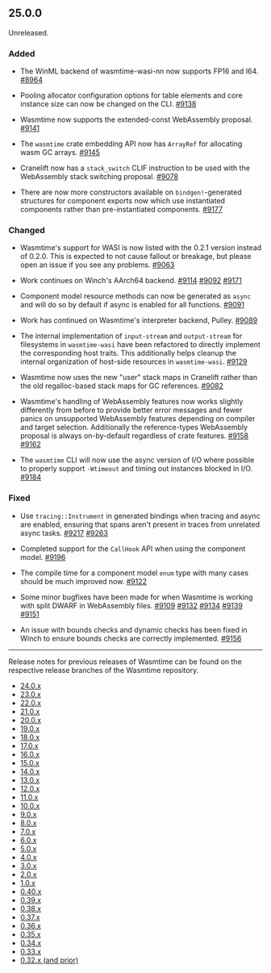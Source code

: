 ## 25.0.0

Unreleased.

### Added

* The WinML backend of wasmtime-wasi-nn now supports FP16 and I64.
  [#8964](https://github.com/bytecodealliance/wasmtime/pull/8964)

* Pooling allocator configuration options for table elements and core instance
  size can now be changed on the CLI.
  [#9138](https://github.com/bytecodealliance/wasmtime/pull/9138)

* Wasmtime now supports the extended-const WebAssembly proposal.
  [#9141](https://github.com/bytecodealliance/wasmtime/pull/9141)

* The `wasmtime` crate embedding API now has `ArrayRef` for allocating wasm GC
  arrays.
  [#9145](https://github.com/bytecodealliance/wasmtime/pull/9145)

* Cranelift now has a `stack_switch` CLIF instruction to be used with the
  WebAssembly stack switching proposal.
  [#9078](https://github.com/bytecodealliance/wasmtime/pull/9078)

* There are now more constructors available on `bindgen!`-generated structures
  for component exports now which use instantiated components rather than
  pre-instantiated components.
  [#9177](https://github.com/bytecodealliance/wasmtime/pull/9177)

### Changed

* Wasmtime's support for WASI is now listed with the 0.2.1 version instead of
  0.2.0. This is expected to not cause fallout or breakage, but please open an
  issue if you see any problems.
  [#9063](https://github.com/bytecodealliance/wasmtime/pull/9063)

* Work continues on Winch's AArch64 backend.
  [#9114](https://github.com/bytecodealliance/wasmtime/pull/9114)
  [#9092](https://github.com/bytecodealliance/wasmtime/pull/9092)
  [#9171](https://github.com/bytecodealliance/wasmtime/pull/9171)

* Component model resource methods can now be generated as `async` and will do
  so by default if async is enabled for all functions.
  [#9091](https://github.com/bytecodealliance/wasmtime/pull/9091)

* Work has continued on Wasmtime's interpreter backend, Pulley.
  [#9089](https://github.com/bytecodealliance/wasmtime/pull/9089)

* The internal implementation of `input-stream` and `output-stream` for
  filesystems in `wasmtime-wasi` have been refactored to directly implement
  the corresponding host traits. This additionally helps cleanup the internal
  organization of host-side resources in `wasmtime-wasi`.
  [#9129](https://github.com/bytecodealliance/wasmtime/pull/9129)

* Wasmtime now uses the new "user" stack maps in Cranelift rather than the old
  regalloc-based stack maps for GC references.
  [#9082](https://github.com/bytecodealliance/wasmtime/pull/9082)

* Wasmtime's handling of WebAssembly features now works slightly differently
  from before to provide better error messages and fewer panics on unsupported
  WebAssembly features depending on compiler and target selection. Additionally
  the reference-types WebAssembly proposal is always on-by-default regardless of
  crate features.
  [#9158](https://github.com/bytecodealliance/wasmtime/pull/9158)
  [#9162](https://github.com/bytecodealliance/wasmtime/pull/9162)

* The `wasmtime` CLI will now use the async version of I/O where possible to
  properly support `-Wtimeout` and timing out instances blocked in I/O.
  [#9184](https://github.com/bytecodealliance/wasmtime/pull/9184)

### Fixed

* Use `tracing::Instrument` in generated bindings when tracing and async are
  enabled, ensuring that spans aren't present in traces from unrelated async
  tasks.
  [#9217](https://github.com/bytecodealliance/wasmtime/pull/9217)
  [#9263](https://github.com/bytecodealliance/wasmtime/pull/9263)

* Completed support for the `CallHook` API when using the component model.
  [#9196](https://github.com/bytecodealliance/wasmtime/pull/9196)

* The compile time for a component model `enum` type with many cases should be
  much improved now.
  [#9122](https://github.com/bytecodealliance/wasmtime/pull/9122)

* Some minor bugfixes have been made for when Wasmtime is working with split
  DWARF in WebAssembly files.
  [#9109](https://github.com/bytecodealliance/wasmtime/pull/9109)
  [#9132](https://github.com/bytecodealliance/wasmtime/pull/9132)
  [#9134](https://github.com/bytecodealliance/wasmtime/pull/9134)
  [#9139](https://github.com/bytecodealliance/wasmtime/pull/9139)
  [#9151](https://github.com/bytecodealliance/wasmtime/pull/9151)

* An issue with bounds checks and dynamic checks has been fixed in Winch to
  ensure bounds checks are correctly implemented.
  [#9156](https://github.com/bytecodealliance/wasmtime/pull/9156)

--------------------------------------------------------------------------------

Release notes for previous releases of Wasmtime can be found on the respective
release branches of the Wasmtime repository.

<!-- ARCHIVE_START -->
* [24.0.x](https://github.com/bytecodealliance/wasmtime/blob/release-24.0.0/RELEASES.md)
* [23.0.x](https://github.com/bytecodealliance/wasmtime/blob/release-23.0.0/RELEASES.md)
* [22.0.x](https://github.com/bytecodealliance/wasmtime/blob/release-22.0.0/RELEASES.md)
* [21.0.x](https://github.com/bytecodealliance/wasmtime/blob/release-21.0.0/RELEASES.md)
* [20.0.x](https://github.com/bytecodealliance/wasmtime/blob/release-20.0.0/RELEASES.md)
* [19.0.x](https://github.com/bytecodealliance/wasmtime/blob/release-19.0.0/RELEASES.md)
* [18.0.x](https://github.com/bytecodealliance/wasmtime/blob/release-18.0.0/RELEASES.md)
* [17.0.x](https://github.com/bytecodealliance/wasmtime/blob/release-17.0.0/RELEASES.md)
* [16.0.x](https://github.com/bytecodealliance/wasmtime/blob/release-16.0.0/RELEASES.md)
* [15.0.x](https://github.com/bytecodealliance/wasmtime/blob/release-15.0.0/RELEASES.md)
* [14.0.x](https://github.com/bytecodealliance/wasmtime/blob/release-14.0.0/RELEASES.md)
* [13.0.x](https://github.com/bytecodealliance/wasmtime/blob/release-13.0.0/RELEASES.md)
* [12.0.x](https://github.com/bytecodealliance/wasmtime/blob/release-12.0.0/RELEASES.md)
* [11.0.x](https://github.com/bytecodealliance/wasmtime/blob/release-11.0.0/RELEASES.md)
* [10.0.x](https://github.com/bytecodealliance/wasmtime/blob/release-10.0.0/RELEASES.md)
* [9.0.x](https://github.com/bytecodealliance/wasmtime/blob/release-9.0.0/RELEASES.md)
* [8.0.x](https://github.com/bytecodealliance/wasmtime/blob/release-8.0.0/RELEASES.md)
* [7.0.x](https://github.com/bytecodealliance/wasmtime/blob/release-7.0.0/RELEASES.md)
* [6.0.x](https://github.com/bytecodealliance/wasmtime/blob/release-6.0.0/RELEASES.md)
* [5.0.x](https://github.com/bytecodealliance/wasmtime/blob/release-5.0.0/RELEASES.md)
* [4.0.x](https://github.com/bytecodealliance/wasmtime/blob/release-4.0.0/RELEASES.md)
* [3.0.x](https://github.com/bytecodealliance/wasmtime/blob/release-3.0.0/RELEASES.md)
* [2.0.x](https://github.com/bytecodealliance/wasmtime/blob/release-2.0.0/RELEASES.md)
* [1.0.x](https://github.com/bytecodealliance/wasmtime/blob/release-1.0.0/RELEASES.md)
* [0.40.x](https://github.com/bytecodealliance/wasmtime/blob/release-0.40.0/RELEASES.md)
* [0.39.x](https://github.com/bytecodealliance/wasmtime/blob/release-0.39.0/RELEASES.md)
* [0.38.x](https://github.com/bytecodealliance/wasmtime/blob/release-0.38.0/RELEASES.md)
* [0.37.x](https://github.com/bytecodealliance/wasmtime/blob/release-0.37.0/RELEASES.md)
* [0.36.x](https://github.com/bytecodealliance/wasmtime/blob/release-0.36.0/RELEASES.md)
* [0.35.x](https://github.com/bytecodealliance/wasmtime/blob/release-0.35.0/RELEASES.md)
* [0.34.x](https://github.com/bytecodealliance/wasmtime/blob/release-0.34.0/RELEASES.md)
* [0.33.x](https://github.com/bytecodealliance/wasmtime/blob/release-0.33.0/RELEASES.md)
* [0.32.x (and prior)](https://github.com/bytecodealliance/wasmtime/blob/release-0.32.0/RELEASES.md)
